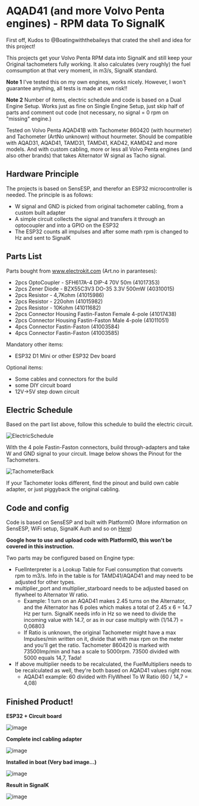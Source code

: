 # AQAD41 (and more Volvo Penta engines) - RPM data To SignalK
First off, Kudos to @Boatingwiththebaileys that crated the shell and idea for this project!

This projects get your Volvo Penta RPM data into SignalK and still keep your Original tachometers fully working.
It also calculates (very roughly) the fuel comsumption at that very moment, in m3/s, SignalK standard.

**Note 1** I've tested this on my own engines, works nicely. However, I won't guarantee anything, all tests is made at own risk!!

**Note 2** Number of items, electric schedule and code is based on a Dual Engine Setup. Works just as fine on Single Engine Setup, just skip half of parts and comment out code (not necessary, no signal = 0 rpm on "missing" engine.)

Tested on Volvo Penta AQAD41B with Tachometer 860420 (with hourmeter) and Tachometer (ArtNo unknown) without hourmeter. 
Should be compatible with AQAD31, AQAD41, TAMD31, TAMD41, KAD42, KAMD42 and more models. And with custom cabling, more or less all Volvo Penta engines (and also other brands) that takes Alternator W signal as Tacho signal.

## Hardware Principle

The projects is based on SensESP, and therefor an ESP32 microcontroller is needed.
The principle is as follows:
- W signal and GND is picked from original tachometer cabling, from a custom built adapter
- A simple circuit collects the signal and transfers it through an optocoupler and into a GPIO on the ESP32
- The ESP32 counts all impulses and after some math rpm is changed to Hz and sent to SignalK

## Parts List

Parts bought from www.electrokit.com (Art.no in paranteses):
- 2pcs OptoCoupler - SFH617A-4 DIP-4 70V 50m (41017353)
- 2pcs Zener Diode - BZX55C3V3 DO-35 3.3V 500mW (40310015)
- 2pcs Resistor - 4,7Kohm (41015986)
- 2pcs	Resistor - 220ohm (41015982)
- 2pcs	Resistor - 10Kohm (41011682)
- 2pcs	Connector Housing Fastin-Faston Female 4-pole (41017438)
- 2pcs	Connector Housing Fastin-Faston Male 4-pole (41011051)
- 4pcs	Connector Fastin-Faston (41003584)
- 4pcs	Connector Fastin-Faston (41003585)

Mandatory other items:
- ESP32 D1 Mini or other ESP32 Dev board

Optional items:
- Some cables and connectors for the build
- some DIY circuit board 
- 12V->5V step down circuit

## Electric Schedule

Based on the part list above, follow this schedule to build the electric circuit.

![ElectricSchedule](https://github.com/LundSoftwares/AQAD41-TachoToSignalK/assets/23386303/bd016b08-5705-4c9f-b74f-be025549875e)

With the 4 pole Fastin-Faston connectors, build through-adapters and take W and GND signal to your circuit. Image below shows the Pinout for the Tachometers.

![TachometerBack](https://github.com/LundSoftwares/AQAD41-TachoToSignalK/assets/23386303/e2ea5d73-1fbd-42a5-89e3-a40316f9578a)

If your Tachometer looks different, find the pinout and build own cable adapter, or just piggyback the original cabling.

## Code and config

Code is based on SensESP and built with PlatformIO (More information on SensESP, WiFi setup, SignalK Auth and so on [Here](https://signalk.org/SensESP/pages/getting_started/))

**Google how to use and upload code with PlatformIO, this won't be covered in this instruction.**

Two parts may be configured based on Engine type:
- FuelInterpreter is a Lookup Table for Fuel consumption that converts rpm to m3/s. Info in the table is for TAMD41/AQAD41 and may need to be adjusted for other types.
- multiplier_port and multiplier_starboard needs to be adjusted based on flywheel to Alternator W ratio.
  - Example: 1 turn on an AQAD41 makes 2.45 turns on the Alternator, and the Alternator has 6 poles which makes a total of 2.45 x 6 = 14.7 Hz per turn. SignalK needs info in Hz so we need to divide the incoming value with 14.7, or as in our case multiply with (1/14.7) = 0,06803
  - If Ratio is unknown, the original Tachometer might have a max Impulses/min written on it, divide that with max rpm on the meter and you'll get the ratio. Tachometer 860420 is marked with 73500Imp/min and has a scale to 5000rpm. 73500 divided with 5000 equals 14,7, Tada!
- If above multiplier needs to be recalculated, the FuelMultipliers needs to be recalculated as well, they're both based on AQAD41 values right now.
  - AQAD41 example:  60 divided with FlyWheel To W Ratio (60 / 14,7 = 4,08)

## Finished Product!

**ESP32 + Circuit board**

![image](https://github.com/LundSoftwares/AQAD41-TachoToSignalK/assets/23386303/fc92f2b9-018f-474a-af6b-0b4846a41041)

**Complete incl cabling adapter**

![image](https://github.com/LundSoftwares/AQAD41-TachoToSignalK/assets/23386303/59bdc2dd-7944-4309-a642-7f0fba8f0f73)

**Installed in boat (Very bad image...)**

![image](https://github.com/LundSoftwares/AQAD41-TachoToSignalK/assets/23386303/b5bfaded-f93c-472f-ae10-534b4dedcc46)

**Result in SignalK**

![image](https://github.com/LundSoftwares/AQAD41-TachoToSignalK/assets/23386303/775b0860-c231-49f2-84a9-c265eeb8464c)


    

